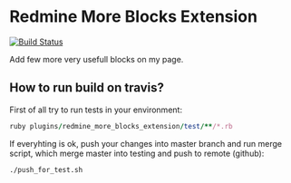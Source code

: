 Redmine More Blocks Extension
=======================

[![Build Status](https://travis-ci.org/kiv-redmine/redmine_more_blocks_extension.svg)](https://travis-ci.org/kiv-redmine/redmine_more_blocks_extension)

Add few more very usefull blocks on my page.

How to run build on travis?
---------------------------
First of all try to run tests in your environment:

```ruby
ruby plugins/redmine_more_blocks_extension/test/**/*.rb
```

If everyhting is ok, push your changes into master branch and run merge script, which merge master into testing and push to remote (github):

```bash
./push_for_test.sh
```

